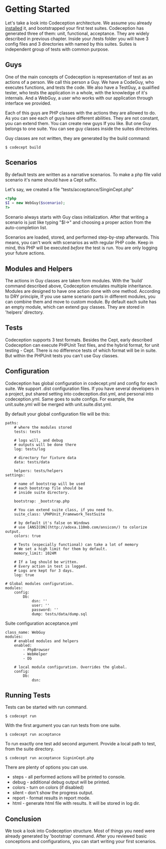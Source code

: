 # Getting Started

Let's take a look into Codeception architecture. We assume you already [installed](http://codeception.com/install) it, and bootstrapped your first test suites. Codeception has generated three of them: unit, functional, acceptance. They are widely described in previous chapter. Inside your /tests folder you will have 3 config files and 3 directories with named by this suites. Suites is independent group of tests with common purpose. 

## Guys

One of the main concepts of Codeception is representation of test as an actions of a person. We call this person a Guy. We have a CodeGuy, who executes functions, and tests the code. We also have a TestGuy, a qualified tester, who tests the application in a whole, with the knowledge of it's internals. And a WebGuy, a user who works with our application through interface we provided.

Each of this guys are PHP classes with the actions they are allowed to do. As you can see each of guys have different abilities. They are not constant, you can extend them. You can create new guys If you like. But one Guy belongs to one suite. You can see guy classes inside the suites directories.

Guy classes are not written, they are generated by the build command:

```
$ codecept build

```

## Scenarios

By default tests are written as a narrative scenarios. To make a php file valid scenario it's name should have a Cept suffix. 

Let's say, we created a file "tests/acceptance/SinginCept.php"

``` php
<?php
$I = new WebGuy($scenario);
?>
```

Scenario always starts with Guy class initialization. After that writing a scenario is just like typing "$I->" and choosing a proper action from the auto-completion list.

Scenarios are loaded, stored, and performed step-by-step afterwards. This means, you can't work with scenarios as with regular PHP code. Keep in mind, this PHP will be executed *before* the test is run. You are only logging your future actions. 

## Modules and Helpers

The actions in Guy classes are taken form modules. With the 'build' command described above, Codeception emulates multiple inheritance. Modules are designed to have one action done with one method. According to DRY principle, If you use same scenario parts in different modules, you can combine them and move to custom module. By default each suite has an empty module, which can extend guy classes. They are stored in 'helpers' directory.

## Tests

Codeception supports 3 test formats. Besides the Cept, early described Codeception can execute PHPUnit Test files, and the hybrid format, for unit testing - Cept. There is no difference tests of which format will be in suite. But within the PHPUnit tests you can't use Guy classes. 

## Configuration

Codeception has global configuration in codecept.yml and config for each suite. We support .dist configuration files. If you have several developers in a project, put shared setting into codeception.dist.yml, and personal into codeception.yml. Same goes to suite configs. For example, the unit.suite.yml will be merged with unit.suite.dist.yml. 

By default your global configuration file will be this:

```
paths:
	# where the modules stored
    tests: tests

	# logs will, and debug 
	# outputs will be done there
    log: tests/log

    # directory for fixture data    
    data: tests/data

    helpers: tests/helpers
settings:

	# name of bootstrap will be used
	# each bootstrap file should be 
	# inside suite directory.

    bootstrap: _bootstrap.php

    # You can extend suite class, if you need to.
    suite_class: \PHPUnit_Framework_TestSuite

    # by default it's false on Windows
    # use [ANSICON](http://adoxa.110mb.com/ansicon/) to colorize output.
    colors: true

    # Tests (especially functional) can take a lot of memory
    # We set a high limit for them by default.
    memory_limit: 1024M

    # If a log should be written.
    # Every action in test is logged.
    # Logs are kept for 3 days.
    log: true

# Global modules configuration.    
modules:
    config:
        Db:
            dsn: ''
            user: ''
            password: ''
            dump: tests/data/dump.sql

```

Suite configuration acceptance.yml

```
class_name: WebGuy
modules:
	# enabled modules and helpers
    enabled:
        - PhpBrowser
        - WebHelper
        - Db

	# local module configuration. Overrides the global.        
    config:
    	Db:
    		dsn:
```


## Running Tests

Tests can be started with run command.

```
$ codecept run
```

With the first argument you can run tests from one suite.

```
$ codecept run acceptance
```

To run exactly one test add second argument. Provide a local path to test, from the suite directory.

```
$ codecept run acceptance SigninCept.php

```

There are plenty of options you can use.

* steps - all performed actions will be printed to console.
* debug - additional debug output will be printed.
* colors - turn on colors (if disabled)
* silent - don't show the progress output.
* report - format results in report mode.
* html - generate html file with results. It will be stored in log dir.


## Conclusion

We took a look into Codeception structure. Most of things you need were already generated by 'bootstrap' command. After you reviewed basic conceptions and configurations, you can start writing your first scenarios. 